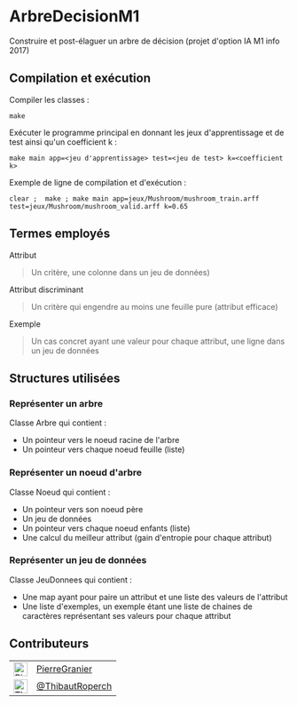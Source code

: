 # ArbreDecisionM1

Construire et post-élaguer un arbre de décision (projet d'option IA M1 info 2017)

## Compilation et exécution

Compiler les classes :

	make

Exécuter le programme principal en donnant les jeux d'apprentissage et de test ainsi qu'un coefficient k :

	make main app=<jeu d'apprentissage> test=<jeu de test> k=<coefficient k>

Exemple de ligne de compilation et d'exécution :

	clear ;  make ; make main app=jeux/Mushroom/mushroom_train.arff test=jeux/Mushroom/mushroom_valid.arff k=0.65


## Termes employés

Attribut

> Un critère, une colonne dans un jeu de données)

Attribut discriminant

> Un critère qui engendre au moins une feuille pure (attribut efficace)

Exemple

> Un cas concret ayant une valeur pour chaque attribut, une ligne dans un jeu de données

## Structures utilisées

### Représenter un arbre

Classe Arbre qui contient :
* Un pointeur vers le noeud racine de l'arbre
* Un pointeur vers chaque noeud feuille (liste)

### Représenter un noeud d'arbre

Classe Noeud qui contient :
* Un pointeur vers son noeud père
* Un jeu de données
* Un pointeur vers chaque noeud enfants (liste)
* Une calcul du meilleur attribut (gain d'entropie pour chaque attribut)

### Représenter un jeu de données

Classe JeuDonnees qui contient :
* Une map ayant pour paire un attribut et une liste des valeurs de l'attribut
* Une liste d'exemples, un exemple étant une liste de chaines de caractères représentant ses valeurs pour chaque attribut

## Contributeurs

<table>
<tr>
	<td><a href="https://github.com/PierreGranier"><img alt="Pierre Granier--Richard" src="https://avatars1.githubusercontent.com/u/11854882" width="25"></a></td>
	<td><a href="https://github.com/PierreGranier">PierreGranier</a></td>
</tr>
<tr>
	<td><a href="https://github.com/ThibautRoperch"><img alt="Thibaut Roperch" src="https://avatars3.githubusercontent.com/u/18574394" width="25"></a></td>
	<td><a href="https://github.com/ThibautRoperch">@ThibautRoperch</a></td>
</tr>
</table>
